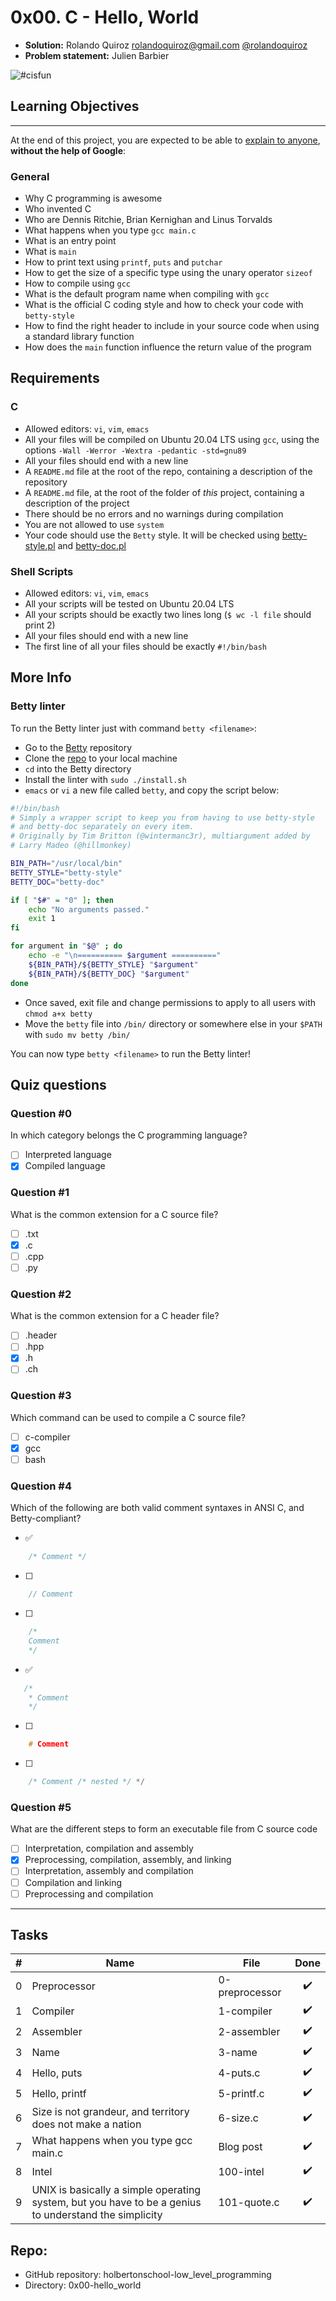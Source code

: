 # 0x00. C - Hello, World

- **Solution:** Rolando Quiroz [rolandoquiroz@gmail.com](rolandoquiroz@gmail.com) [@rolandoquiroz](https://github.com/rolandoquiroz)
- **Problem statement:** Julien Barbier

![#cisfun](https://s3.amazonaws.com/intranet-projects-files/holbertonschool-low_level_programming/212/cisfun.jpg "#cisfun")


## Learning Objectives
----------------------

At the end of this project, you are expected to be able to [explain to anyone](https://fs.blog/2021/02/feynman-learning-technique/ "explain to anyone"), **without the help of Google**:

### General

*   Why C programming is awesome
*   Who invented C
*   Who are Dennis Ritchie, Brian Kernighan and Linus Torvalds
*   What happens when you type `gcc main.c`
*   What is an entry point
*   What is `main`
*   How to print text using `printf`, `puts` and `putchar`
*   How to get the size of a specific type using the unary operator `sizeof`
*   How to compile using `gcc`
*   What is the default program name when compiling with `gcc`
*   What is the official C coding style and how to check your code with `betty-style`
*   How to find the right header to include in your source code when using a standard library function
*   How does the `main` function influence the return value of the program

Requirements
------------

### C

*   Allowed editors: `vi`, `vim`, `emacs`
*   All your files will be compiled on Ubuntu 20.04 LTS using `gcc`, using the options `-Wall -Werror -Wextra -pedantic -std=gnu89`
*   All your files should end with a new line
*   A `README.md` file at the root of the repo, containing a description of the repository
*   A `README.md` file, at the root of the folder of _this_ project, containing a description of the project
*   There should be no errors and no warnings during compilation
*   You are not allowed to use `system`
*   Your code should use the `Betty` style. It will be checked using [betty-style.pl](https://github.com/holbertonschool/Betty/blob/master/betty-style.pl "betty-style.pl") and [betty-doc.pl](https://github.com/holbertonschool/Betty/blob/master/betty-doc.pl "betty-doc.pl")

### Shell Scripts

*   Allowed editors: `vi`, `vim`, `emacs`
*   All your scripts will be tested on Ubuntu 20.04 LTS
*   All your scripts should be exactly two lines long (`$ wc -l file` should print 2)
*   All your files should end with a new line
*   The first line of all your files should be exactly `#!/bin/bash`

More Info
---------

### Betty linter

To run the Betty linter just with command `betty <filename>`:

*   Go to the [Betty](https://github.com/holbertonschool/Betty "Betty") repository
*   Clone the [repo](https://github.com/holbertonschool/Betty "repo") to your local machine
*   `cd` into the Betty directory
*   Install the linter with `sudo ./install.sh`
*   `emacs` or `vi` a new file called `betty`, and copy the script below:

```bash
#!/bin/bash
# Simply a wrapper script to keep you from having to use betty-style
# and betty-doc separately on every item.
# Originally by Tim Britton (@wintermanc3r), multiargument added by
# Larry Madeo (@hillmonkey)

BIN_PATH="/usr/local/bin"
BETTY_STYLE="betty-style"
BETTY_DOC="betty-doc"

if [ "$#" = "0" ]; then
    echo "No arguments passed."
    exit 1
fi

for argument in "$@" ; do
    echo -e "\n========== $argument =========="
    ${BIN_PATH}/${BETTY_STYLE} "$argument"
    ${BIN_PATH}/${BETTY_DOC} "$argument"
done
```
*   Once saved, exit file and change permissions to apply to all users with `chmod a+x betty`
*   Move the `betty` file into `/bin/` directory or somewhere else in your `$PATH` with `sudo mv betty /bin/`

You can now type `betty <filename>` to run the Betty linter!

## Quiz questions

### Question #0

In which category belongs the C programming language?

- [ ] Interpreted language
- [x] Compiled language

### Question #1

What is the common extension for a C source file?

- [ ] .txt
- [x] .c
- [ ] .cpp
- [ ] .py

### Question #2

What is the common extension for a C header file?

- [ ] .header
- [ ] .hpp
- [x] .h
- [ ] .ch

### Question #3

Which command can be used to compile a C source file?

- [ ] c-compiler
- [x] gcc
- [ ] bash

### Question #4

Which of the following are both valid comment syntaxes in ANSI C, and Betty-compliant?

- :white_check_mark:
```c
    /* Comment */
```
- [ ]
```c
    // Comment
```
- [ ]
```c
    /*
    Comment
    */
```
- :white_check_mark:
```c
   /*
    * Comment
    */
```
- [ ]
```c
    # Comment
```
- [ ]
```c
    /* Comment /* nested */ */
```

### Question #5

What are the different steps to form an executable file from C source code

- [ ] Interpretation, compilation and assembly
- [x] Preprocessing, compilation, assembly, and linking
- [ ] Interpretation, assembly and compilation
- [ ] Compilation and linking
- [ ] Preprocessing and compilation

* * *

Tasks
-----

| # | Name | File | Done |
|---|------|------|:------:|
| 0 |  Preprocessor     |   0-preprocessor   |   :heavy_check_mark:   |
| 1 |  Compiler     |   1-compiler   |   :heavy_check_mark:   |
| 2 |  Assembler   |   2-assembler   |   :heavy_check_mark:   |
| 3 |  Name    |   3-name   |   :heavy_check_mark:   |
| 4 |  Hello, puts   |   4-puts.c   |  :heavy_check_mark:    |
| 5 |  Hello, printf    |  5-printf.c    |   :heavy_check_mark:   |
| 6 |  Size is not grandeur, and territory does not make a nation     |   6-size.c    |  :heavy_check_mark:   |
| 7 |  What happens when you type gcc main.c    |   Blog post   |  :heavy_check_mark:    |
| 8 | Intel   |   100-intel   |  :heavy_check_mark:    |
| 9 | UNIX is basically a simple operating system, but you have to be a genius to understand the simplicity  |  101-quote.c    |  :heavy_check_mark:    |

Repo:
-----------
- GitHub repository: holbertonschool-low_level_programming
- Directory: 0x00-hello_world